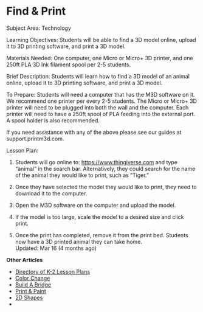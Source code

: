 # Find & Print



Subject Area: Technology

Learning Objectives: Students will be able to find a 3D model online, upload it to 3D printing software, and print a 3D model. 

Materials Needed: One computer, one Micro or Micro+ 3D printer, and one 250ft PLA 3D Ink filament spool per 2-5 students. 

Brief Description: Students will learn how to find a 3D model of an animal online, upload it to 3D printing software, and print a 3D model. 

To Prepare: Students will need a computer that has the M3D software on it. We recommend one printer per every 2-5 students. The Micro or Micro+ 3D printer will need to be plugged into both the wall and the computer. Each printer will need to have a 250ft spool of PLA feeding into the external port. A spool holder is also recommended. 

If you need assistance with any of the above please see our guides at support.printm3d.com. 

Lesson Plan: 

1. Students will go online to: https://www.thingiverse.com and type “animal” in the search bar. Alternatively, they could search for the name of the animal they would like to print, such as “Tiger.” 

2. Once they have selected the model they would like to print, they need to download it to the computer. 

3. Open the M3D software on the computer and upload the model. 

4. If the model is too large, scale the model to a desired size and click print. 

5. Once the print has completed, remove it from the print bed. Students now have a 3D printed animal they can take home.  
 Updated: Mar 16 \(4 months ago\)

**Other Articles**

* [Directory of K-2 Lesson Plans](https://support.printm3d.com/544662-Directory-of-K-2-Lesson-Plans)
* [Color Change](https://support.printm3d.com/788313-Color-Change)
* [Build A Bridge](https://support.printm3d.com/023776-Build-A-Bridge)
* [Print & Paint](https://support.printm3d.com/182307-Print--Paint-)
* [2D Shapes](https://support.printm3d.com/084901-2D-Shapes)
* 
